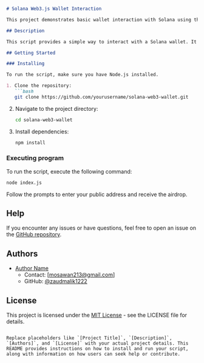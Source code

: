 ```markdown
# Solana Web3.js Wallet Interaction

This project demonstrates basic wallet interaction with Solana using the Web3.js library. It includes functionalities to create a new keypair, display the public key, retrieve wallet balance, and airdrop SOL tokens to a specified wallet address.

## Description

This script provides a simple way to interact with a Solana wallet. It generates a new keypair, displays the public key, retrieves the wallet balance, prompts the user to enter their public address, and then airdrops 2 SOL tokens to the specified address.

## Getting Started

### Installing

To run the script, make sure you have Node.js installed.

1. Clone the repository:
   ```bash
   git clone https://github.com/yourusername/solana-web3-wallet.git
   ```
2. Navigate to the project directory:
   ```bash
   cd solana-web3-wallet
   ```
3. Install dependencies:
   ```bash
   npm install
   ```

### Executing program

To run the script, execute the following command:
```bash
node index.js
```

Follow the prompts to enter your public address and receive the airdrop.

## Help

If you encounter any issues or have questions, feel free to open an issue on the [GitHub repository](https://github.com/yourusername/solana-web3-wallet/issues).

## Authors

- [Author Name](https://github.com/zaudmalik1222)
  - Contact: [mosawan213@gmail.com]
  - GitHub: [@zaudmalik1222](https://github.com/zaudmalik1222)

## License

This project is licensed under the [MIT License](LICENSE) - see the LICENSE file for details.
```

Replace placeholders like `[Project Title]`, `[Description]`, `[Authors]`, and `[License]` with your actual project details. This README provides instructions on how to install and run your script, along with information on how users can seek help or contribute.
